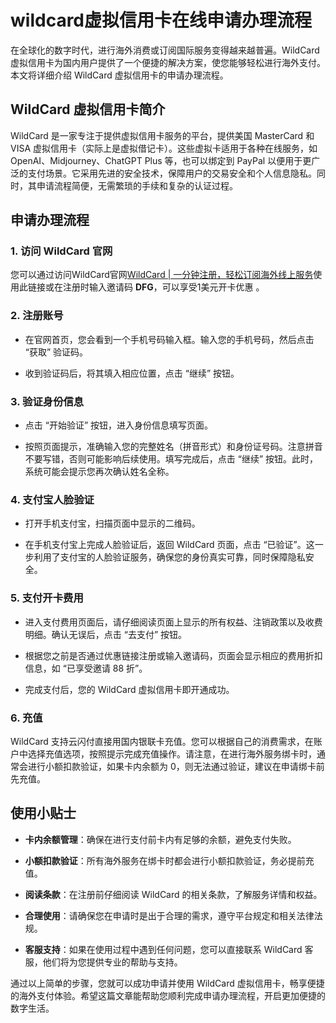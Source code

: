 # wildcard虚拟信用卡在线申请办理流程

在全球化的数字时代，进行海外消费或订阅国际服务变得越来越普遍。WildCard 虚拟信用卡为国内用户提供了一个便捷的解决方案，使您能够轻松进行海外支付。本文将详细介绍 WildCard 虚拟信用卡的申请办理流程。

## WildCard 虚拟信用卡简介

WildCard 是一家专注于提供虚拟信用卡服务的平台，提供美国 MasterCard 和 VISA 虚拟信用卡（实际上是虚拟借记卡）。这些虚拟卡适用于各种在线服务，如 OpenAI、Midjourney、ChatGPT Plus 等，也可以绑定到 PayPal 以便用于更广泛的支付场景。它采用先进的安全技术，保障用户的交易安全和个人信息隐私。同时，其申请流程简便，无需繁琐的手续和复杂的认证过程。

## 申请办理流程

### 1. 访问 WildCard 官网

您可以通过访问WildCard官网[WildCard | 一分钟注册，轻松订阅海外线上服务](https://bewildcard.com/i/DFG)使用此链接或在注册时输入邀请码 **DFG**，可以享受1美元开卡优惠 。

### 2. 注册账号

- 在官网首页，您会看到一个手机号码输入框。输入您的手机号码，然后点击 “获取” 验证码。
  
- 收到验证码后，将其填入相应位置，点击 “继续” 按钮。
  

### 3. 验证身份信息

- 点击 “开始验证” 按钮，进入身份信息填写页面。
  
- 按照页面提示，准确输入您的完整姓名（拼音形式）和身份证号码。注意拼音不要写错，否则可能影响后续使用。填写完成后，点击 “继续” 按钮。此时，系统可能会提示您再次确认姓名全称。
  

### 4. 支付宝人脸验证

- 打开手机支付宝，扫描页面中显示的二维码。
  
- 在手机支付宝上完成人脸验证后，返回 WildCard 页面，点击 “已验证”。这一步利用了支付宝的人脸验证服务，确保您的身份真实可靠，同时保障隐私安全。
  

### 5. 支付开卡费用

- 进入支付费用页面后，请仔细阅读页面上显示的所有权益、注销政策以及收费明细。确认无误后，点击 “去支付” 按钮。
  
- 根据您之前是否通过优惠链接注册或输入邀请码，页面会显示相应的费用折扣信息，如 “已享受邀请 88 折”。
  
- 完成支付后，您的 WildCard 虚拟信用卡即开通成功。
  

### 6. 充值

WildCard 支持云闪付直接用国内银联卡充值。您可以根据自己的消费需求，在账户中选择充值选项，按照提示完成充值操作。请注意，在进行海外服务绑卡时，通常会进行小额扣款验证，如果卡内余额为 0，则无法通过验证，建议在申请绑卡前先充值。

## 使用小贴士

- **卡内余额管理**：确保在进行支付前卡内有足够的余额，避免支付失败。
  
- **小额扣款验证**：所有海外服务在绑卡时都会进行小额扣款验证，务必提前充值。
  
- **阅读条款**：在注册前仔细阅读 WildCard 的相关条款，了解服务详情和权益。
  
- **合理使用**：请确保您在申请时是出于合理的需求，遵守平台规定和相关法律法规。
  
- **客服支持**：如果在使用过程中遇到任何问题，您可以直接联系 WildCard 客服，他们将为您提供专业的帮助与支持。
  

通过以上简单的步骤，您就可以成功申请并使用 WildCard 虚拟信用卡，畅享便捷的海外支付体验。希望这篇文章能帮助您顺利完成申请办理流程，开启更加便捷的数字生活。
